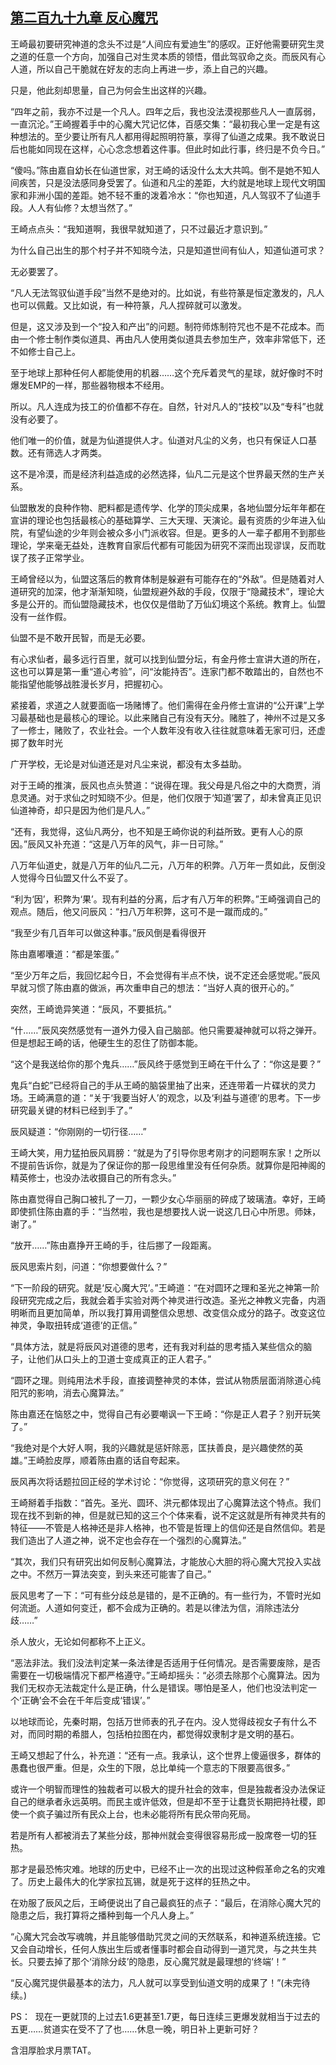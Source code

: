 ## [第二百九十九章 反心魔咒](https://www.xxbiquge.com/11_11207/8978211.html)


  王崎最初要研究神道的念头不过是“人间应有爱迪生”的感叹。正好他需要研究生灵之道的任意一个方向，加强自己对生灵本质的领悟，借此驾驭命之炎。而辰风有心人道，所以自己干脆就在好友的志向上再进一步，添上自己的兴趣。

  只是，他此刻却思量，自己为何会生出这样的兴趣。

  “四年之前，我亦不过是一个凡人。四年之后，我也没法漠视那些凡人一直孱弱，一直沉沦。”王崎握着手中的心魔大咒记忆体，百感交集：“最初我心里一定是有这种想法的。至少要让所有凡人都用得起照明符篆，享得了仙道之成果。我不敢说日后也能如同现在这样，心心念念想着这件事。但此时如此行事，终归是不负今日。”

  “傻吗。”陈由嘉自幼长在仙道世家，对王崎的话没什么太大共鸣。倒不是她不知人间疾苦，只是没法感同身受罢了。仙道和凡尘的差距，大约就是地球上现代文明国家和非洲小国的差距。她不轻不重的泼着冷水：“你也知道，凡人驾驭不了仙道手段。人人有仙修？太想当然了。”

  王崎点点头：“我知道啊，我很早就知道了，只不过最近才意识到。”

  为什么自己出生的那个村子并不知晓今法，只是知道世间有仙人，知道仙道可求？

  无必要罢了。

  “凡人无法驾驭仙道手段”当然不是绝对的。比如说，有些符篆是恒定激发的，凡人也可以佩戴。又比如说，有一种符篆，凡人捏碎就可以激发。

  但是，这又涉及到一个“投入和产出”的问题。制符师炼制符咒也不是不花成本。而由一个修士制作类似道具、再由凡人使用类似道具去参加生产，效率非常低下，还不如修士自己上。

  至于地球上那种任何人都能使用的机器……这个充斥着灵气的星球，就好像时不时爆发EMP的一样，那些器物根本不经用。

  所以。凡人连成为技工的价值都不存在。自然，针对凡人的“技校”以及“专科”也就没有必要了。

  他们唯一的价值，就是为仙道提供人才。仙道对凡尘的义务，也只有保证人口基数。还有筛选人才两类。

  这不是冷漠，而是经济利益造成的必然选择，仙凡二元是这个世界最天然的生产关系。

  仙盟散发的良种作物、肥料都是遗传学、化学的顶尖成果，各地仙盟分坛年年都在宣讲的理论也包括最核心的基础算学、三大天理、天演论。最有资质的少年进入仙院，有望仙途的少年则会被众多小门派收容。但是。更多的人一辈子都用不到那些理论，学来毫无益处，连教育自家后代都有可能因为研究不深而出现谬误，反而耽误了孩子正常学业。

  王崎曾经以为，仙盟这落后的教育体制是躲避有可能存在的“外敌”。但是随着对人道研究的加深，他才渐渐知晓，仙盟规避外敌的手段，仅限于“隐藏技术”，理论大多是公开的。而仙盟隐藏技术，也仅仅是借助了万仙幻境这个系统。教育上。仙盟没有一丝作假。

  仙盟不是不敢开民智，而是无必要。

  有心求仙者，最多远行百里，就可以找到仙盟分坛，有金丹修士宣讲大道的所在，这也可以算是第一重“道心考验”，问“汝能持否”。连家门都不敢踏出的，自然也不能指望他能够战胜漫长岁月，把握初心。

  紧接着，求道之人就要面临一场赌博了。他们需得在金丹修士宣讲的“公开课”上学习最基础也是最核心的理论。以此来赌自己有没有天分。赌胜了，神州不过是又多了一修士，赌败了，农业社会。一个人数年没有收入往往就意味着无家可归，还虚掷了数年时光

  广开学校，无论是对仙道还是对凡尘来说，都没有太多益助。

  对于王崎的推演，辰风也点头赞道：“说得在理。我父母是凡俗之中的大商贾，消息灵通。对于求仙之时知晓不少。但是，他们仅限于‘知道’罢了，却未曾真正见识仙道神奇，却只是因为他们是凡人。”

  “还有，我觉得，这仙凡两分，也不知是王崎你说的利益所致。更有人心的原因。”辰风又补充道：“这是八万年的风气，非一日可除。”

  八万年仙道史，就是八万年的仙凡二元，八万年的积弊。八万年一贯如此，反倒没人觉得今日仙盟又什么不妥了。

  “利为‘因’，积弊为‘果’。现有利益的分离，后才有八万年的积弊。”王崎强调自己的观点。随后，他又问辰风：“扫八万年积弊，这可不是一蹴而成的。”

  “我至少有几百年可以做这种事。”辰风倒是看得很开

  陈由嘉嘟囔道：“都是笨蛋。”

  “至少万年之后，我回忆起今日，不会觉得有半点不快，说不定还会感觉呢。”辰风早就习惯了陈由嘉的做派，再次重申自己的想法：“当好人真的很开心的。”

  突然，王崎诡异笑道：“辰风，不要抵抗。”

  “什……”辰风突然感觉有一道外力侵入自己脑部。他只需要凝神就可以将之弹开。但是想起王崎的话，他硬生生的忍住了防御本能。

  “这个是我送给你的那个鬼兵……”辰风终于感觉到王崎在干什么了：“你这是要？”

  鬼兵“白蛇”已经将自己的手从王崎的脑袋里抽了出来，还连带着一片碟状的灵力场。王崎满意的道：“关于‘我要当好人’的观念，以及‘利益与道德’的思考。下一步研究最关键的材料已经到手了。”

  辰风疑道：“你刚刚的一切行径……”

  王崎大笑，用力猛拍辰风肩膀：“就是为了引导你思考刚才的问题啊东家！之所以不提前告诉你，就是为了保证你的那一段思维里没有任何杂质。就算你是阳神阁的精英修士，也没办法收摄自己的所有念头。”

  陈由嘉觉得自己胸口被扎了一刀，一颗少女心华丽丽的碎成了玻璃渣。幸好，王崎即使抓住陈由嘉的手：“当然啦，我也是想要找人说一说这几日心中所思。师妹，谢了。”

  “放开……”陈由嘉挣开王崎的手，往后挪了一段距离。

  辰风思索片刻，问道：“你想要做什么？”

  “下一阶段的研究。就是‘反心魔大咒’。”王崎道：“在对圆环之理和圣光之神第一阶段研究完成之后，我就会着手实验对两个神灵进行改造。圣光之神教义完备，内涵明晰而且更加简单，所以我打算用调整信众思想、改变信众成分的路子。改变这位神灵，争取扭转成‘道德’的正信。”

  “具体方法，就是将辰风对道德的思考，还有我对利益的思考插入某些信众的脑子，让他们从口头上的卫道士变成真正的正人君子。”

  “圆环之理。则纯用法术手段，直接调整神灵的本体，尝试从物质层面消除道心纯阳咒的影响，消去心魔算法。”

  陈由嘉还在恼怒之中，觉得自己有必要嘲讽一下王崎：“你是正人君子？别开玩笑了。”

  “我绝对是个大好人啊，我的兴趣就是惩奸除恶，匡扶善良，是兴趣使然的英雄。”王崎脸皮厚，顺着陈由嘉的话自夸起来。

  辰风再次将话题拉回正经的学术讨论：“你觉得，这项研究的意义何在？”

  王崎掰着手指数：“首先。圣光、圆环、洪元都体现出了心魔算法这个特点。我们现在找不到新的神，但是就已知的这三个个体来看，说不定这就是所有神灵共有的特征——不管是人格神还是非人格神，也不管是哲理上的信仰还是自然信仰。若是我们造出了人道之神，说不定也会存在一个强烈的心魔算法。”

  “其次，我们只有研究出如何反制心魔算法，才能放心大胆的将心魔大咒投入实战之中。不然万一算法突变，到头来还可能害了自己。”

  辰风思考了一下：“可有些分歧总是错的，是不正确的。有一些行为，不管时光如何流逝。人道如何变迁，都不会成为正确的。若是以律法为信，消除违法分歧……”

  杀人放火，无论如何都称不上正义。

  “恶法非法。我们没法判定某一条法律是否适用于任何情况。是否需要废除，是否需要在一切极端情况下都严格遵守。”王崎却摇头：“必须去除那个心魔算法。因为我们无权亦无法裁定什么是正确，什么是错误。哪怕是圣人，他们也没法判定一个‘正确’会不会在千年后变成‘错误’。”

  以地球而论，先秦时期，包括万世师表的孔子在内。没人觉得歧视女子有什么不对，而同时期的希腊人，包括柏拉图在内，都觉得奴隶制才是文明的基石。

  王崎又想起了什么，补充道：“还有一点。我承认，这个世界上傻逼很多，群体的愚蠢也很严重。但是，众生的下限，总比单纯一个意志的下限要高很多。”

  或许一个明智而理性的独裁者可以极大的提升社会的效率，但是独裁者没办法保证自己的继承者永远英明。而民主或许低效，但是却不至于让蠢货长期把持社稷，即使一个疯子骗过所有民众上台，也未必能将所有民众带向死局。

  若是所有人都被消去了某些分歧，那神州就会变得很容易形成一股席卷一切的狂热。

  那才是最恐怖灾难。地球的历史中，已经不止一次的出现过这种假革命之名的灾难了。历史上最伟大的化学家拉瓦锡，就是死于这样的狂热之中。

  在劝服了辰风之后，王崎便说出了自己最疯狂的点子：“最后，在消除心魔大咒的隐患之后，我打算将之播种到每一个凡人身上。”

  “心魔大咒会改写魂魄，并且能够借助咒灵之间的天然联系，和神道系统连接。它又会自动增长，任何人族出生后或者懂事时都会自动得到一道咒灵，与之共生共长。只要去掉了那个‘消除分歧’的隐患，反心魔咒就是最理想的‘终端’！”

  “反心魔咒提供最基本的法力，凡人就可以享受到仙道文明的成果了！”(未完待续。)

  PS：  现在一更就顶的上过去1.6更甚至1.7更，每日连续三更爆发就相当于过去的五更……贫道实在受不了了也……休息一晚，明日补上更新可好？

  含泪厚脸求月票TAT。
